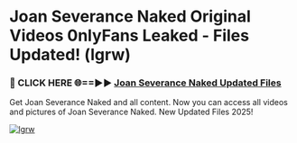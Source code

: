 # Joan Severance Naked Original Videos 0nlyFans Leaked - Files Updated! (lgrw)

<h3>🔴 CLICK HERE 🌐==►► <a href="https://tinyurl.com/yckcrads" rel="nofollow">Joan Severance Naked Updated Files</a></h3>

Get Joan Severance Naked and all content. Now you can access all videos and pictures of Joan Severance Naked. New Updated Files 2025!

[![lgrw](https://i.imgur.com/hpKpOFt.gif)](https://tinyurl.com/yckcrads)
